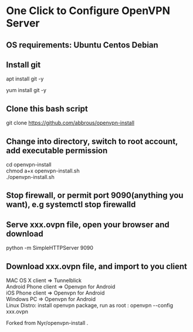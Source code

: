 # One Click to Configure OpenVPN Server

## OS requirements: Ubuntu Centos Debian

## Install git
apt install git -y<br>

yum install git -y<br>


## Clone this bash script
git clone https://github.com/abbrous/openvpn-install

## Change into directory, switch to root account, add executable permission
cd openvpn-install<br>
chmod a+x openvpn-install.sh<br>
./openvpn-install.sh<br>

## Stop firewall, or permit port 9090(anything you want), e.g systemctl stop firewalld
## Serve xxx.ovpn file, open your browser and download
python -m SimpleHTTPServer 9090<br>


## Download xxx.ovpn file, and import to you client

MAC OS X client => Tunnelblick<br>
Android Phone client => Openvpn for Android<br>
iOS Phone client => Openvpn for Android<br>
Windows PC => Openvpn for Android<br>
Linux Distro: install openvpn package, run as root : openvpn --config xxx.ovpn<br>

Forked from Nyr/openvpn-install . 
